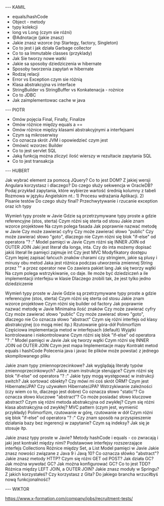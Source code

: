 --- KAMIL

- equals/hashCode
- Object - metody
- typy kolekcji
- long vs Long (czym sie różni)
- @Adnotacje (jakie znasz)
- Jakie znasz wzorce (np Startegy, factory, Singleton)
- Co to jest i jak działa Garbage collector
- Co to sa Immutable classes (przyklady)
- Jak Sie tworzy nowe watki
- Jakie sa sposoby dziedziczenia w hibernate
- Sposoby tworzenia zapytań w hibernate
- Rodzaj relacji
- Error vs Exception czym sie różnią
- Klasa abstrakcyjna vs interface
- StringBuilder vs StringBuffer vs Konkatenacja - rożnice
- Co to JDBC
- Jak zaimplementowac cache w java

--- PIOTR

- Omów pojęcia Final, Finally, Finalize
- Omów różnice między equals a ==
- Omów różnice między klasami abstrakcyjnymi a interfejsami
- Czym są mikroserwisy
- Co oznacza skrót JVM i opowiedzieć czym jest
- Omówić wzorzec Builder
- Co to jest servlet
SQL
- Jaką funkcją można zliczyć ilość wierszy w rezultacie zapytania SQL
- Co to jest transakcja

--- HUBERT

Jak wybrać element za pomocą JQuery?
Co to jest DOM?
Z jakiej wersji Angulara korzystasz i dlaczego?
Do czego służy sekwencja w OracleDB?
Podaj przykład zapytania, które wybierze wartość średnią kolumny z tabeli
Rozmowa w języku Angielskim nt.: 1) Procesu wdrażania Aplikacji. 2) Pisanie testów
Do czego służy final?
Przechwytywanie i rzucanie exception oraz ich typy

Wymień typy proste w Javie
Gdzie są przetrzymywane typy proste a gdzie referencyjne (stos, sterta)
Czym różni się sterta od stosu
Jakie znam wzorce projektowe
Na czym polega fasada
Jak poprawnie nazwać metodę w Javie
Czy może zawierać cyfry
Czy może zawierać słowo "public"
Czy może zawierać słowo "goto", dlaczego nie
Czym różni się blok "if-else" od operatora "? :"
Model pamięci w Javie
Czym różni się INNER JOIN od OUTER JOIN
Jaki jest literał dla longa, inta. Czy do inta możemy dopisać jakiś literał
Ile pamięci zajmuje int
Czy jest MVC
Modyfikatory dostępu
Czym lepiej zapisać łańcuch znaków charami czy stringiem, jakie są plusy i minusy obu metod
Jaka jest różnica podczas utworzenia zmiennej String przez "" a przez operator new
Co zawiera pakiet lang
Jak się tworzy wątki
Na czym polega wstrzykiwanie, co daje.
Ile może być dziedziczeń a ile implementacji interfejsu w klasie
Dlaczego zrobili tak, że jest tylko jedno dziedziczenie

Wymień typy proste w Javie
Gdzie są przetrzymywane typy proste a gdzie referencyjne (stos, sterta)
Czym różni się sterta od stosu
Jakie znam wzorce projektowe
Czym różni się builder od factory
Jak poprawnie nazwać metodę w Javie
Minimalna ilość znaków
Czy może zawierać cyfry
Czy może zawierać słowo "public"
Czy może zawierać słowo "goto", dlaczego nie
Co oznacza słowo "abstract"
Czym się różni interfejs od klasy abstrakcyjnej (co mogą mieć itp.)
Rzutowanie góra-dół
Polimorfizm
Częściowa implementacja metod w interfejsach (default)
Wyjątki kontrolowane i niekontrolowane
Czym różni się blok "if-else" od operatora "? :"
Model pamięci w Javie
Jak się tworzy wątki
Czym różni się INNER JOIN od OUTER JOIN
Czym jest mapa
Implementacje mapy
Kontrakt metod equals i hashCode
Polecenia java i javac
Ile plików może powstać z jednego skompilowanego pliku

Jakie znam typy zmiennoprzecinkowe?
Jak wyglądają literały typów zmiennoprzecinkowych?
Jakie znam instrukcje sterujące?
Czym różni się blok "if-else" od operatora "? :"
Jakie typy mogą występować w instrukcji switch?
Jak sortować obiekty?
Czy mówi mi coś skrót ORM?
Czym jest Hibernate/JPA?
Czy używałem Hibernate/JPA?
Wstrzykiwanie zależności (czy wiem co to, dlaczego jest dobre)
Co oznacza słowo "static"?
Co oznacza słowo kluczowe "abstract"?
Co może posiadać słowo kluczowe abstract?
Czym się różni metoda abstrakcyjna od zwykłej?
Czym się różni klasa abstrakcyjna od zwykłej?
MVC pattern (czym jest, wymienić przykłady)
Polimorfizm, rzutowanie w górę, rzutowanie w dół
Czym różni się blok "if-else" od operatora "? :"
Czy znam sposób na przyspieszenie działania bazy bez ingerencji w zapytanie?
Czym są indeksy? Jak się je stosuje itp.

Jakie znasz typy proste w Javie?
Metody hashCode i equals - co zwracają i jaki jest kontrakt między nimi?
Podstawowe interfejsy rozszerzające interfejs Collections
Różnice między Set, a List
Model pamięci w Javie
Jakie znasz nowości związane z Java 9 i Javą 10?
Co oznacza słówko "abstract"?
Jakie znasz metody HTTP?
Czym się różni GET od POST?
Jak działa GC?
Jak można wywołać GC?
Jak można konfigurować GC?
Co to jest TDD?
Różnica między LEFT JOIN, a OUTER JOIN?
Jakie znasz moduły w Springu? Z jakich korzystałeś?
Czy korzystasz z Gita?
Do jakiego brancha wrzuciłbyś nową funkcjonalność?

--- WIKTOR

https://www.x-formation.com/company/jobs/recruitment-tests/
